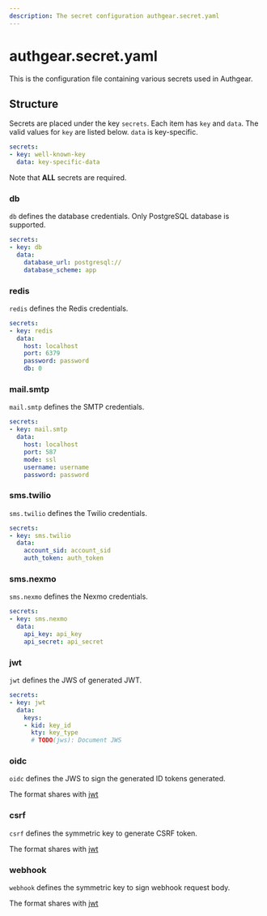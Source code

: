 ```yaml
---
description: The secret configuration authgear.secret.yaml
---
```


# authgear.secret.yaml

This is the configuration file containing various secrets used in Authgear.

## Structure

Secrets are placed under the key `secrets`. Each item has `key` and `data`. The valid values for `key` are listed below. `data` is key-specific.

```yaml
secrets:
- key: well-known-key
  data: key-specific-data
```

Note that **ALL** secrets are required.

### db

`db` defines the database credentials. Only PostgreSQL database is supported.

```yaml
secrets:
- key: db
  data:
    database_url: postgresql://
    database_scheme: app
```

### redis

`redis` defines the Redis credentials.

```yaml
secrets:
- key: redis
  data:
    host: localhost
    port: 6379
    password: password
    db: 0
```

### mail.smtp

`mail.smtp` defines the SMTP credentials.

```yaml
secrets:
- key: mail.smtp
  data:
    host: localhost
    port: 587
    mode: ssl
    username: username
    password: password
```

### sms.twilio

`sms.twilio` defines the Twilio credentials.

```yaml
secrets:
- key: sms.twilio
  data:
    account_sid: account_sid
    auth_token: auth_token
```

### sms.nexmo

`sms.nexmo` defines the Nexmo credentials.

```yaml
secrets:
- key: sms.nexmo
  data:
    api_key: api_key
    api_secret: api_secret
```

### jwt

`jwt` defines the JWS of generated JWT.

```yaml
secrets:
- key: jwt
  data:
    keys:
    - kid: key_id
      kty: key_type
      # TODO(jws): Document JWS
```

### oidc

`oidc` defines the JWS to sign the generated ID tokens generated.

The format shares with [jwt](#jwt)

### csrf

`csrf` defines the symmetric key to generate CSRF token.

The format shares with [jwt](#jwt)

### webhook

`webhook` defines the symmetric key to sign webhook request body.

The format shares with [jwt](#jwt)
